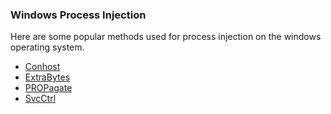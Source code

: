 <h3>Windows Process Injection</h3>

<p>Here are some popular methods used for process injection on the windows operating system.</p>

<ul>
<li><a href="https://modexp.wordpress.com/2018/09/12/process-injection-user-data/">Conhost</a></li>
<li><a href="https://modexp.wordpress.com/2018/08/26/process-injection-ctray/">ExtraBytes</a></li>
<li><a href="https://modexp.wordpress.com/2018/08/23/process-injection-propagate/">PROPagate</a></li>
<li><a href="https://modexp.wordpress.com/2018/08/30/windows-process-injection-control-handler/">SvcCtrl</a></li>
</ul>

